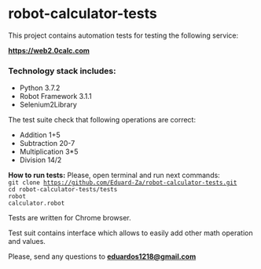 # robot-calculator-tests

<p>This project contains automation tests for testing the following service:

<b>https://web2.0calc.com</b></br>

 
<h3>Technology stack includes:</h3>
<ul>
<li>Python 3.7.2</li>
<li>Robot Framework 3.1.1</li>
<li>Selenium2Library</li>
</ul>

<p>The test suite check that following operations are correct:
<ul>
<li>Addition                    1+5</li>
<li>Subtraction                20-7</li>
<li>Multiplication              3*5</li>
<li>Division                   14/2</li>
</ul>

<b>How to run tests:</b>
Please, open terminal and run next commands:</br>
<code>git clone https://github.com/Eduard-Za/robot-calculator-tests.git</code></br>
<code>cd robot-calculator-tests/tests</code></br>
<code>robot calculator.robot</code></br>

<p>Tests are written for Chrome browser.</p>

<p>Test suit contains interface which allows to easily add other math operation and values.</p>

Please, send any questions to <b>eduardos1218@gmail.com</b>
